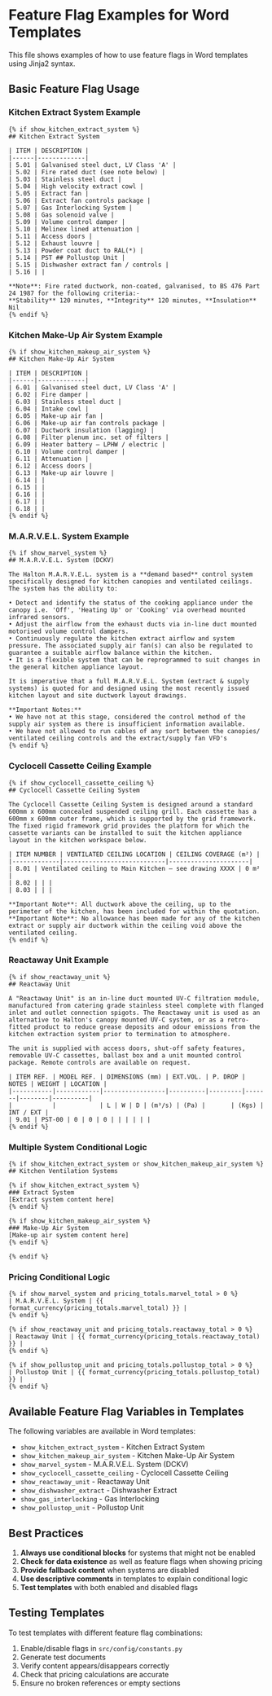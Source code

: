 # Feature Flag Examples for Word Templates

This file shows examples of how to use feature flags in Word templates using Jinja2 syntax.

## Basic Feature Flag Usage

### Kitchen Extract System Example

```jinja2
{% if show_kitchen_extract_system %}
## Kitchen Extract System

| ITEM | DESCRIPTION |
|------|-------------|
| 5.01 | Galvanised steel duct, LV Class 'A' |
| 5.02 | Fire rated duct (see note below) |
| 5.03 | Stainless steel duct |
| 5.04 | High velocity extract cowl |
| 5.05 | Extract fan |
| 5.06 | Extract fan controls package |
| 5.07 | Gas Interlocking System |
| 5.08 | Gas solenoid valve |
| 5.09 | Volume control damper |
| 5.10 | Melinex lined attenuation |
| 5.11 | Access doors |
| 5.12 | Exhaust louvre |
| 5.13 | Powder coat duct to RAL(*) |
| 5.14 | PST ## Pollustop Unit |
| 5.15 | Dishwasher extract fan / controls |
| 5.16 | |

**Note**: Fire rated ductwork, non-coated, galvanised, to BS 476 Part 24 1987 for the following criteria:-
**Stability** 120 minutes, **Integrity** 120 minutes, **Insulation** Nil
{% endif %}
```

### Kitchen Make-Up Air System Example

```jinja2
{% if show_kitchen_makeup_air_system %}
## Kitchen Make-Up Air System

| ITEM | DESCRIPTION |
|------|-------------|
| 6.01 | Galvanised steel duct, LV Class 'A' |
| 6.02 | Fire damper |
| 6.03 | Stainless steel duct |
| 6.04 | Intake cowl |
| 6.05 | Make-up air fan |
| 6.06 | Make-up air fan controls package |
| 6.07 | Ductwork insulation (lagging) |
| 6.08 | Filter plenum inc. set of filters |
| 6.09 | Heater battery – LPHW / electric |
| 6.10 | Volume control damper |
| 6.11 | Attenuation |
| 6.12 | Access doors |
| 6.13 | Make-up air louvre |
| 6.14 | |
| 6.15 | |
| 6.16 | |
| 6.17 | |
| 6.18 | |
{% endif %}
```

### M.A.R.V.E.L. System Example

```jinja2
{% if show_marvel_system %}
## M.A.R.V.E.L. System (DCKV)

The Halton M.A.R.V.E.L. system is a **demand based** control system specifically designed for kitchen canopies and ventilated ceilings. The system has the ability to:

• Detect and identify the status of the cooking appliance under the canopy i.e. 'Off', 'Heating Up' or 'Cooking' via overhead mounted infrared sensors.
• Adjust the airflow from the exhaust ducts via in-line duct mounted motorised volume control dampers.
• Continuously regulate the kitchen extract airflow and system pressure. The associated supply air fan(s) can also be regulated to guarantee a suitable airflow balance within the kitchen.
• It is a flexible system that can be reprogrammed to suit changes in the general kitchen appliance layout.

It is imperative that a full M.A.R.V.E.L. System (extract & supply systems) is quoted for and designed using the most recently issued kitchen layout and site ductwork layout drawings.

**Important Notes:**
• We have not at this stage, considered the control method of the supply air system as there is insufficient information available.
• We have not allowed to run cables of any sort between the canopies/ ventilated ceiling controls and the extract/supply fan VFD's
{% endif %}
```

### Cyclocell Cassette Ceiling Example

```jinja2
{% if show_cyclocell_cassette_ceiling %}
## Cyclocell Cassette Ceiling System

The Cyclocell Cassette Ceiling System is designed around a standard 600mm x 600mm concealed suspended ceiling grill. Each cassette has a 600mm x 600mm outer frame, which is supported by the grid framework. The fixed rigid framework grid provides the platform for which the cassette variants can be installed to suit the kitchen appliance layout in the kitchen workspace below.

| ITEM NUMBER | VENTILATED CEILING LOCATION | CEILING COVERAGE (m²) |
|-------------|----------------------------|----------------------|
| 8.01 | Ventilated ceiling to Main Kitchen – see drawing XXXX | 0 m² |
| 8.02 | | |
| 8.03 | | |

**Important Note**: All ductwork above the ceiling, up to the perimeter of the kitchen, has been included for within the quotation.
**Important Note**: No allowance has been made for any of the kitchen extract or supply air ductwork within the ceiling void above the ventilated ceiling.
{% endif %}
```

### Reactaway Unit Example

```jinja2
{% if show_reactaway_unit %}
## Reactaway Unit

A "Reactaway Unit" is an in-line duct mounted UV-C filtration module, manufactured from catering grade stainless steel complete with flanged inlet and outlet connection spigots. The Reactaway unit is used as an alternative to Halton's canopy mounted UV-C system, or as a retro-fitted product to reduce grease deposits and odour emissions from the kitchen extraction system prior to termination to atmosphere.

The unit is supplied with access doors, shut-off safety features, removable UV-C cassettes, ballast box and a unit mounted control package. Remote controls are available on request.

| ITEM REF. | MODEL REF. | DIMENSIONS (mm) | EXT.VOL. | P. DROP | NOTES | WEIGHT | LOCATION |
|-----------|------------|-----------------|----------|---------|-------|--------|----------|
|           |            | L | W | D | (m³/s) | (Pa) |       | (Kgs) | INT / EXT |
| 9.01 | PST-00 | 0 | 0 | 0 | | | | | |
{% endif %}
```

### Multiple System Conditional Logic

```jinja2
{% if show_kitchen_extract_system or show_kitchen_makeup_air_system %}
## Kitchen Ventilation Systems

{% if show_kitchen_extract_system %}
### Extract System
[Extract system content here]
{% endif %}

{% if show_kitchen_makeup_air_system %}
### Make-Up Air System
[Make-up air system content here]
{% endif %}

{% endif %}
```

### Pricing Conditional Logic

```jinja2
{% if show_marvel_system and pricing_totals.marvel_total > 0 %}
| M.A.R.V.E.L. System | {{ format_currency(pricing_totals.marvel_total) }} |
{% endif %}

{% if show_reactaway_unit and pricing_totals.reactaway_total > 0 %}
| Reactaway Unit | {{ format_currency(pricing_totals.reactaway_total) }} |
{% endif %}

{% if show_pollustop_unit and pricing_totals.pollustop_total > 0 %}
| Pollustop Unit | {{ format_currency(pricing_totals.pollustop_total) }} |
{% endif %}
```

## Available Feature Flag Variables in Templates

The following variables are available in Word templates:

- `show_kitchen_extract_system` - Kitchen Extract System
- `show_kitchen_makeup_air_system` - Kitchen Make-Up Air System
- `show_marvel_system` - M.A.R.V.E.L. System (DCKV)
- `show_cyclocell_cassette_ceiling` - Cyclocell Cassette Ceiling
- `show_reactaway_unit` - Reactaway Unit
- `show_dishwasher_extract` - Dishwasher Extract
- `show_gas_interlocking` - Gas Interlocking
- `show_pollustop_unit` - Pollustop Unit

## Best Practices

1. **Always use conditional blocks** for systems that might not be enabled
2. **Check for data existence** as well as feature flags when showing pricing
3. **Provide fallback content** when systems are disabled
4. **Use descriptive comments** in templates to explain conditional logic
5. **Test templates** with both enabled and disabled flags

## Testing Templates

To test templates with different feature flag combinations:

1. Enable/disable flags in `src/config/constants.py`
2. Generate test documents
3. Verify content appears/disappears correctly
4. Check that pricing calculations are accurate
5. Ensure no broken references or empty sections
